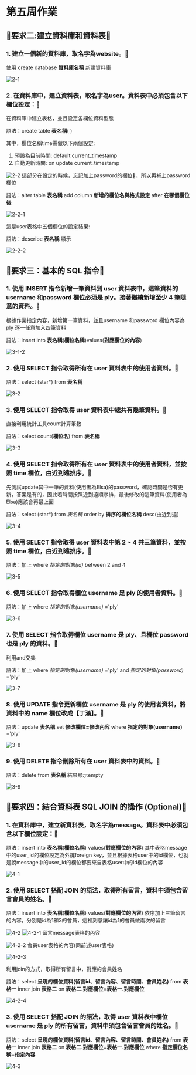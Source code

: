 # 第五周作業 

## :tropical_fish:要求二:建立資料庫和資料表:tropical_fish:

### 1. 建立一個新的資料庫，取名字為website。:whale:

使用 create database **資料庫名稱** 新建資料庫

![2-1](https://user-images.githubusercontent.com/76685877/112131682-c6eb4f80-8c04-11eb-8f74-b7d00c35290f.png)

 
### 2. 在資料庫中，建立資料表，取名字為user。資料表中必須包含以下欄位設定：:whale:

在資料庫中建立表格，並且設定各欄位資料型態 

語法：create table **表名稱**( )

其中，欄位名稱time需做以下兩個設定:
1. 預設為目前時間: default current_timestamp
2. 自動更新時間: on update current_timestamp

![2-2](https://user-images.githubusercontent.com/76685877/112131686-c783e600-8c04-11eb-8bac-5a77ec1db9ad.png)
這部分在設定的時候，忘記加上password的欄位:hear_no_evil:，所以再補上password欄位

語法：alter table **表名稱** add column **新增的欄位名與格式設定** after **在哪個欄位後**

![2-2-1](https://user-images.githubusercontent.com/76685877/112131687-c81c7c80-8c04-11eb-819a-909fce62d509.png)

這是user表格中五個欄位的設定結果: 

語法：describe **表名稱** 顯示

![2-2-2](https://user-images.githubusercontent.com/76685877/112131689-c8b51300-8c04-11eb-83a5-24c26b5e1455.png)


 
 
 ## :tropical_fish:要求三：基本的 SQL 指令:tropical_fish:


### 1. 使用 INSERT 指令新增一筆資料到 user 資料表中，這筆資料的 username 和password 欄位必須是 ply。接著繼續新增至少 4 筆隨意的資料。:whale:
根據作業指定內容，新增第一筆資料，並且username 和password 欄位內容為 ply
逐一任意加入四筆資料

語法：insert into **表名稱**(**欄位名稱**)values(**對應欄位的內容**)

![3-1-2](https://user-images.githubusercontent.com/76685877/112131697-c9e64000-8c04-11eb-9c38-0a1a49cfa309.png)

 
 
 
### 2. 使用 SELECT 指令取得所有在 user 資料表中的使用者資料。:whale:

語法：select (star*) from **表名稱**

![3-2](https://user-images.githubusercontent.com/76685877/112131698-ca7ed680-8c04-11eb-87b7-50408db1db3a.png)

 
### 3. 使用 SELECT 指令取得 user 資料表中總共有幾筆資料。:whale:
直接利用統計工具count計算筆數

語法：select count(**欄位名**) from **表名稱**

![3-3](https://user-images.githubusercontent.com/76685877/112131700-cb176d00-8c04-11eb-9abe-2a15253855da.png)

 
### 4. 使用 SELECT 指令取得所有在 user 資料表中的使用者資料，並按照 time 欄位，由近到遠排序。:whale:
先測試update其中一筆的資料(使用者為Elsa)的password，確認時間是否有更新，答案是有的，因此若時間按照近到遠順序排，最後修改的這筆資料(使用者為Elsa)應該會再最上面

語法：select (star*) from *表名稱* order by **排序的欄位名稱** desc(由近到遠)

![3-4](https://user-images.githubusercontent.com/76685877/112131701-cb176d00-8c04-11eb-8453-9f4cbe7a4b66.png)

 
### 5. 使用 SELECT 指令取得 user 資料表中第 2 ~ 4 共三筆資料，並按照 time 欄位，由近到遠排序。:whale:

語法：加上 where *指定的對象(id)* between 2 and 4 

![3-5](https://user-images.githubusercontent.com/76685877/112131703-cbb00380-8c04-11eb-919e-ff52f7df2b34.png)

 
### 6. 使用 SELECT 指令取得欄位 username 是 ply 的使用者資料。:whale:

語法：加上 where *指定的對象(username)* ='ply'

![3-6](https://user-images.githubusercontent.com/76685877/112131704-cbb00380-8c04-11eb-8885-cbfe8742bc4b.png)

 
### 7. 使用 SELECT 指令取得欄位 username 是 ply、且欄位 password 也是 ply 的資料。:whale:
利用and交集

語法：加上 where *指定的對象(username)* ='ply' and *指定的對象(password)* ='ply'

![3-7](https://user-images.githubusercontent.com/76685877/112131708-cc489a00-8c04-11eb-9e6f-acf6444e925d.png)

 
### 8. 使用 UPDATE 指令更新欄位 username 是 ply 的使用者資料，將資料中的 name 欄位改成【丁滿】。:whale:
語法：update **表名稱** set **修改欄位=修改內容** where **指定的對象(username)** ='ply' 

![3-8](https://user-images.githubusercontent.com/76685877/112131711-cc489a00-8c04-11eb-8f3b-7e3373691d45.png)


### 9. 使用 DELETE 指令刪除所有在 user 資料表中的資料。:whale:
語法：delete from **表名稱**
結果顯示empty

![3-9](https://user-images.githubusercontent.com/76685877/112131712-cce13080-8c04-11eb-8e49-c7381412e26c.png)



 ## :tropical_fish:要求四：結合資料表 SQL JOIN 的操作 (Optional):tropical_fish:

 
### 1. 在資料庫中，建立新資料表，取名字為message。資料表中必須包含以下欄位設定：:whale:

語法：insert into **表名稱**(**欄位名稱**) values(**對應欄位的內容**)
其中表格message中的user_id的欄位設定為外鍵foreign key，並且根據表格user中的id欄位，也就是說message中的user_id的欄位都要來自表格user中的id欄位的內容

![4-1](https://user-images.githubusercontent.com/76685877/112131715-cce13080-8c04-11eb-8f3f-0756bcc2ab93.png)

 

### 2. 使用 SELECT 搭配 JOIN 的語法，取得所有留言，資料中須包含留言會員的姓名。:whale:

語法：insert into **表名稱**(**欄位名稱**) values(**對應欄位的內容**)
依序加上三筆留言的內容，分別是id為1和3的會員，這裡刻意讓id為1的會員做兩次的留言

![4-2](https://user-images.githubusercontent.com/76685877/112131716-cd79c700-8c04-11eb-9599-098a16e29778.png)
![4-2-1](https://user-images.githubusercontent.com/76685877/112131718-cd79c700-8c04-11eb-9bac-189a420f504c.png)
留言message表格的內容

![4-2-2](https://user-images.githubusercontent.com/76685877/112131719-ce125d80-8c04-11eb-849d-8d0f3fc6c77a.png)
會員user表格的內容(同前述user表格)

![4-2-3](https://user-images.githubusercontent.com/76685877/112131720-ce125d80-8c04-11eb-877e-e0365cf4774d.png)

利用join的方式，取得所有留言中，對應的會員姓名

語法：select **呈現的欄位資料(留言id、留言內容、留言時間、會員姓名)** from **表格一** inner join **表格二** on **表格二.對應欄位**=**表格一.對應欄位**

![4-2-4](https://user-images.githubusercontent.com/76685877/112131722-ceaaf400-8c04-11eb-8ba1-d8a72336fb85.png)

 
 
### 3. 使用 SELECT 搭配 JOIN 的語法，取得 user 資料表中欄位 username 是 ply 的所有留言，資料中須包含留言會員的姓名。:whale:

語法：select **呈現的欄位資料(留言id、留言內容、留言時間、會員姓名)** from **表格一** inner join **表格二** on **表格二.對應欄位**=**表格一.對應欄位** where **指定欄位名稱=指定內容**

![4-3](https://user-images.githubusercontent.com/76685877/112131723-cf438a80-8c04-11eb-8552-9c037285f6d2.png)
 

